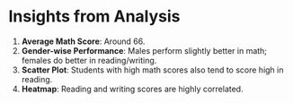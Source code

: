 # Insights from Analysis

1. **Average Math Score**: Around 66.
2. **Gender-wise Performance**: Males perform slightly better in math; females do better in reading/writing.
3. **Scatter Plot**: Students with high math scores also tend to score high in reading.
4. **Heatmap**: Reading and writing scores are highly correlated.
